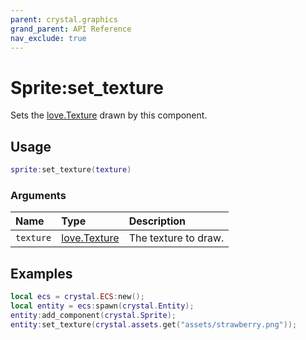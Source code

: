 ```yaml
---
parent: crystal.graphics
grand_parent: API Reference
nav_exclude: true
---
```


# Sprite:set_texture

Sets the [love.Texture](https://love2d.org/wiki/Texture) drawn by this component.

## Usage

```lua
sprite:set_texture(texture)
```

### Arguments

| Name      | Type                                            | Description          |
| :-------- | :---------------------------------------------- | :------------------- |
| `texture` | [love.Texture](https://love2d.org/wiki/Texture) | The texture to draw. |

## Examples

```lua
local ecs = crystal.ECS:new();
local entity = ecs:spawn(crystal.Entity);
entity:add_component(crystal.Sprite);
entity:set_texture(crystal.assets.get("assets/strawberry.png"));
```

